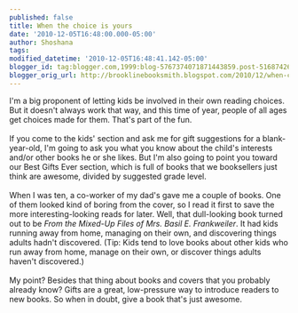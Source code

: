 ```yaml
---
published: false
title: When the choice is yours
date: '2010-12-05T16:48:00.000-05:00'
author: Shoshana
tags: 
modified_datetime: '2010-12-05T16:48:41.142-05:00'
blogger_id: tag:blogger.com,1999:blog-5767374071871443859.post-516874264012042531
blogger_orig_url: http://brooklinebooksmith.blogspot.com/2010/12/when-choice-is-yours.html
---
```


I'm a big proponent of letting kids be involved in their own reading choices. But it doesn't always work that way, and this time of year, people of all ages get choices made for them. That's part of the fun.<br /><br />If you come to the kids' section and ask me for gift suggestions for a blank-year-old, I'm going to ask you what you know about the child's interests and/or other books he or she likes. But I'm also going to point you toward our Best Gifts Ever section, which is full of books that we booksellers just think are awesome, divided by suggested grade level.<br /><br />When I was ten, a co-worker of my dad's gave me a couple of books. One of them looked kind of boring from the cover, so I read it first to save the more interesting-looking reads for later. Well, that dull-looking book turned out to be <i>From the Mixed-Up Files of Mrs. Basil E. Frankweiler</i>. It had kids running away from home, managing on their own, and discovering things adults hadn't discovered. (Tip: Kids tend to love books about other kids who run away from home, manage on their own, or discover things adults haven't discovered.)<br /><br />My point? Besides that thing about books and covers that you probably already know? Gifts are a great, low-pressure way to introduce readers to new books. So when&nbsp;in doubt, give a book that's just awesome.